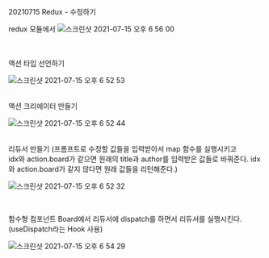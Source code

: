 20210715 Redux - 수정하기

redux 모듈에서
![스크린샷 2021-07-15 오후 6 56 00](https://user-images.githubusercontent.com/66675699/125779086-68eb5ad4-e75c-4d85-ba1d-3542b61adfac.png)

<br>

<br>
액션 타입 선언하기

![스크린샷 2021-07-15 오후 6 52 53](https://user-images.githubusercontent.com/66675699/125779323-16d8fddd-38d7-4f4c-a393-f0b700199087.png)

<br>
액션 크리에이터 만들기

![스크린샷 2021-07-15 오후 6 52 44](https://user-images.githubusercontent.com/66675699/125779360-afb803bd-379a-407c-9eea-10fc808555c5.png)

<br>
리듀서 만들기 (프롬프트로 수정할 값들을 입력받아서 map 함수를 실행시키고 <br> idx와 action.board가 같으면 원래의 title과 author를 입력받은 값들로 바꿔준다. idx와 action.board가 같지 않다면 원래 값들을 리턴해준다.) 

![스크린샷 2021-07-15 오후 6 52 32](https://user-images.githubusercontent.com/66675699/125779495-a1a8fec7-ffb0-4068-bad5-42891d053922.png)

<br>

함수형 컴포넌트 Board에서 리듀서에 dispatch를 하면서 리듀서를 실행시킨다. (useDispatch라는 Hook 사용)

![스크린샷 2021-07-15 오후 6 54 29](https://user-images.githubusercontent.com/66675699/125780137-70609915-a3bb-473b-bfd1-07d1b8374492.png)

<br>
